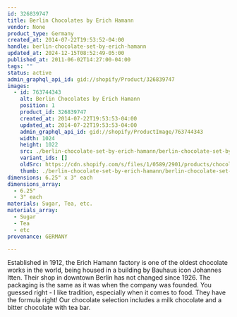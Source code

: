 ```yaml
---
id: 326839747
title: Berlin Chocolates by Erich Hamann
vendor: None
product_type: Germany
created_at: 2014-07-22T19:53:52-04:00
handle: berlin-chocolate-set-by-erich-hamann
updated_at: 2024-12-15T08:52:49-05:00
published_at: 2011-06-02T14:27:00-04:00
tags: ""
status: active
admin_graphql_api_id: gid://shopify/Product/326839747
images:
  - id: 763744343
    alt: Berlin Chocolates by Erich Hamann
    position: 1
    product_id: 326839747
    created_at: 2014-07-22T19:53:53-04:00
    updated_at: 2014-07-22T19:53:53-04:00
    admin_graphql_api_id: gid://shopify/ProductImage/763744343
    width: 1024
    height: 1022
    src: ./berlin-chocolate-set-by-erich-hamann/berlin-chocolate-set-by-erich-hamann__0.jpg
    variant_ids: []
    oldSrc: https://cdn.shopify.com/s/files/1/0589/2901/products/chocolatebars.jpeg?v=1406073233
    thumb: ./berlin-chocolate-set-by-erich-hamann/berlin-chocolate-set-by-erich-hamann__0-thumb.jpg
dimensions: 6.25" x 3" each
dimensions_array:
  - 6.25"
  - 3" each
materials: Sugar, Tea, etc.
materials_array:
  - Sugar
  - Tea
  - etc
provenance: GERMANY

---
```


Established in 1912, the Erich Hamann factory is one of the oldest chocolate works in the world, being housed in a building by Bauhaus icon Johannes Itten. Their shop in downtown Berlin has not changed since 1926. The packaging is the same as it was when the company was founded. You guessed right \- I like tradition, especially when it comes to food. They have the formula right! Our chocolate selection includes a milk chocolate and a bitter chocolate with tea bar.